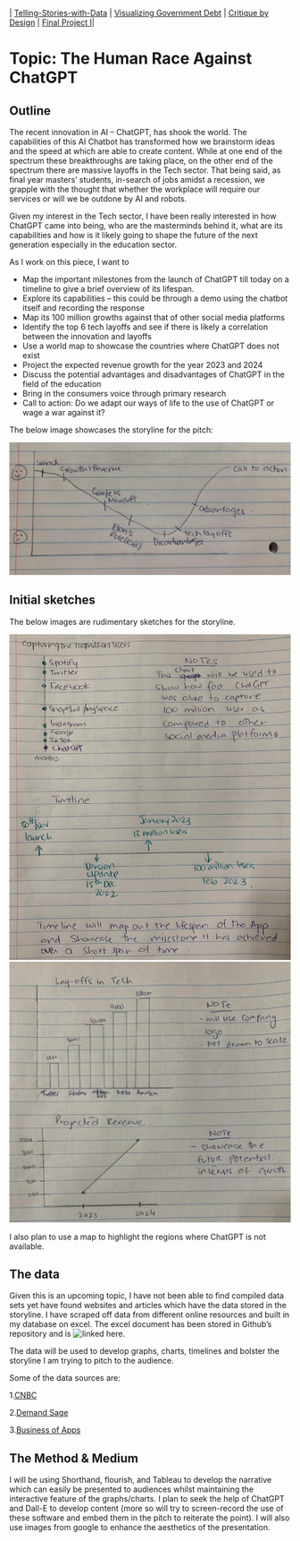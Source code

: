 | [Telling-Stories-with-Data](https://nahalg.github.io/Telling-Stories-with-Data/) | [Visualizing Government Debt](https://nahalg.github.io/Telling-Stories-with-Data/Visualisinggovernmentdebt.html) | [Critique by Design](CritiqueByDesign) | [Final Project I](FinalProjectpart1)| 

# Topic: The Human Race Against ChatGPT

## Outline

The recent innovation in AI – ChatGPT, has shook the world. The capabilities of this AI Chatbot has transformed how we brainstorm ideas and the speed at which are able to create content.  While at one end of the spectrum these breakthroughs are taking place, on the other end of the spectrum there are massive layoffs in the Tech sector. That being said, as final year masters’ students, in-search of jobs amidst a recession, we grapple with the thought that whether the workplace will require our services or will we be outdone by AI and robots. 

Given my interest in the Tech sector, I have been really interested in how ChatGPT came into being, who are the masterminds behind it, what are its capabilities and how is it likely going to shape the future of the next generation especially in the education sector.

As I work on this piece, I want to 

-	Map the important milestones from the launch of ChatGPT till today on a timeline to give a brief overview of its lifespan. 
-	Explore its capabilities – this could be through a demo using the chatbot itself and recording the response
-	Map its 100 million growths against that of other social media platforms 
-	Identify the top 6 tech layoffs and see if there is likely a correlation between the innovation and layoffs 
-	Use a world map to showcase the countries where ChatGPT does not exist 
-	Project the expected revenue growth for the year 2023 and 2024
-	Discuss the potential advantages and disadvantages of ChatGPT in the field of the education
-	Bring in the consumers voice through primary research
-	Call to action: Do we adapt our ways of life to the use of ChatGPT or wage a war against it?

The below image showcases the storyline for the pitch:

![Newsketch](Newsketch.jpeg)


## Initial sketches

The below images are rudimentary sketches for the storyline. 

<img src="Sketch1.jpeg" width="600"/>

<img src="Sketch2.jpeg" width="600"/>


I also plan to use a map to highlight the regions where ChatGPT is not available. 

## The data

Given this is an upcoming topic, I have not been able to find compiled data sets yet have found websites and articles which have the data stored in the storyline. I have scraped off data from different online resources and built in my database on excel. The excel document has been stored in Github’s repository and is ![linked here](https://github.com/NahalG/Telling-Stories-with-Data/pull/1#issue-1583584418).

The data will be used to develop graphs, charts, timelines and bolster the storyline I am trying to pitch to the audience. 

Some of the data sources are: 

1.[CNBC](https://www.cnbc.com/2023/01/18/tech-layoffs-microsoft-amazon-meta-others-have-cut-more-than-60000.html)

2.[Demand Sage]( https://www.demandsage.com/chatgpt-statistics/)

3.[Business of Apps]( https://www.businessofapps.com/data/chatgpt-statistics/)

## The Method & Medium 

I will be using Shorthand, flourish, and Tableau to develop the narrative which can easily be presented to audiences whilst maintaining the interactive feature of the graphs/charts. I plan to seek the help of ChatGPT and Dall-E to develop content (more so will try to screen-record the use of these software and embed them in the pitch to reiterate the point). I will also use images from google to enhance the aesthetics of the presentation. 
